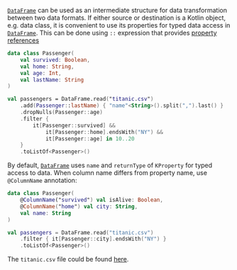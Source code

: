 [//]: # (title: KProperties API)

<!---IMPORT org.jetbrains.kotlinx.dataframe.samples.api.ApiLevels-->

[`DataFrame`](DataFrame.md) can be used as an intermediate structure for data transformation between two data formats. 
If either source or destination is a Kotlin object, e.g. data class, it is convenient to use its properties 
for typed data access in [`DataFrame`](DataFrame.md).
This can be done using `::` expression that provides [property references](https://kotlinlang.org/api/latest/jvm/stdlib/kotlin.reflect/-k-property/)

<!---FUN kproperties1-->

```kotlin
data class Passenger(
    val survived: Boolean,
    val home: String,
    val age: Int,
    val lastName: String
)

val passengers = DataFrame.read("titanic.csv")
    .add(Passenger::lastName) { "name"<String>().split(",").last() }
    .dropNulls(Passenger::age)
    .filter {
        it[Passenger::survived] &&
            it[Passenger::home].endsWith("NY") &&
            it[Passenger::age] in 10..20
    }
    .toListOf<Passenger>()
```

<!---END-->

By default, [`DataFrame`](DataFrame.md) uses `name` and `returnType` of `KProperty` for typed access to data. 
When column name differs from property name, use `@ColumnName` annotation:  

<!---FUN kproperties2-->

```kotlin
data class Passenger(
    @ColumnName("survived") val isAlive: Boolean,
    @ColumnName("home") val city: String,
    val name: String
)

val passengers = DataFrame.read("titanic.csv")
    .filter { it[Passenger::city].endsWith("NY") }
    .toListOf<Passenger>()
```

<!---END-->

The `titanic.csv` file could be found [here](https://github.com/Kotlin/dataframe/blob/master/data/titanic.csv).
